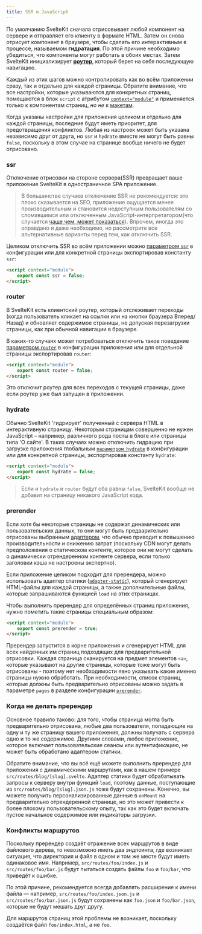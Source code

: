 ```yaml
---
title: SSR и JavaScript
---
```


По умолчанию SvelteKit сначала отрисовывает любой компонент на сервере и отправляет его клиенту в формате HTML. Затем он снова отрисует компонент в браузере, чтобы сделать его интерактивным в процессе, называемом **гидратация**. По этой причине необходимо убедиться, что компоненты могут работать в обоих местах. Затем SvelteKit инициализирует [**роутер**](#marshruty), который берет на себя последующую навигацию.

Каждый из этих шагов можно контролировать как во всём приложении сразу, так и отдельно для каждой страницы. Обратите внимание, что все настройки, которые указываются для конкретных страниц, помещаются в блок `script` с атрибутом [`context="module"`](https://ru.svelte.dev/docs#script_context_module) и применяется только к компонентам страниц, _но не_ к [макетам](#makety).

Когда указаны настройки для приложения целиком и отдельно для каждой страницы, последние будут иметь приоритет, для предотвращения конфликтов. Любая из настроек может быть указана независимо друг от друга, но `ssr` и `hydrate` вместе не могут быть равны `false`, поскольку в этом случае на странице вообще ничего не будет отрисовано.

### ssr

Отключение отрисовки на стороне сервера(SSR) превращает ваше приложение SvelteKit в одностраничное SPA приложение.

> В большинстве случаев отключение SSR не рекомендуется:  это плохо сказывается на SEO, приложение ощущается менее производительным и становится недоступным пользователям со сломавшимся или отключенным JavaScript-интерпретатором(что случается [чаще чем, может показаться](https://kryogenix.org/code/browser/everyonehasjs.html)). Впрочем, иногда это оправдано и даже необходимо, но рассмотрите все альтернативные варианты перед тем, как отключить SSR.

Целиком отключить SSR во всём приложении можно [параметром `ssr`](#konfiguracziya-ssr) в конфигурации или для конкретной страницы экспортировав константу `ssr`: 

```html
<script context="module">
	export const ssr = false;
</script>
```

### router

В SvelteKit есть клиентский роутер, который отслеживает переходы (когда пользователь кликает на ссылки или на кнопки браузера Вперед/Назад) и обновляет содержимое страницы, не допуская перезагрузки страницы, как при обычной навигации в браузере.

В каких-то случаях может потребоваться отключить такое поведение [параметром `router`](#konfiguracziya-router) в конфигурации приложения или для отдельной страницы экспортировав `router`:

```html
<script context="module">
	export const router = false;
</script>
```

Это отключит роутер для всех переходов с текущей страницы, даже если роутер уже был запущен в приложении.

### hydrate

Обычно SvelteKit 'гидрирует' полученный с сервера HTML в интерактивную страницу. Некоторым страницам совершенно не нужен JavaScript – например, различного рода посты в блоге или страницы типа 'О сайте'. В таких случаях можно отключить гидрацию при загрузке приложения глобальным [`параметром hydrate`](#konfiguracziya-hydrate) в конфигурации или для конкретной страницы, экспортировав константу `hydrate`:

```html
<script context="module">
	export const hydrate = false;
</script>
```

> Если и `hydrate` и `router` будут оба равны `false`, SvelteKit вообще не добавит на страницу никакого JavaScript кода.

### prerender

Если хотя бы некоторые страницы не содержат динамических или пользовательских данных, то они могут быть предварительно отрисованы выбранным [адаптером](#adaptery), что обычно приводит к повышению производительности и снижению затрат (поскольку CDN могут делать предположения о статическом контенте, которое они не могут сделать о динамически отрендеренном контенте сервера, если только заголовки кэша не настроены экспертно).

Если приложение целиком подходит для пререндера, можно использовать адаптер статики ([`adapter-static`](https://github.com/sveltejs/kit/tree/master/packages/adapter-static)), который сгенерирует HTML-файлы для каждой страницы, а также дополнительные файлы, которые запрашиваются функцией `load` на этих страницах.

Чтобы выполнить пререндер для определённых страниц приложения, нужно пометить такие страницы специальным образом:

```html
<script context="module">
	export const prerender = true;
</script>
```

Пререндер запустится в корне приложения и сгенерирует HTML для всех найденных им страниц подходящих для предварительной отрисовки. Каждая страница сканируется на предмет элементов `<a>`, которые указывают на другие страницы, которые тоже могут быть отрисованы - поэтому нет необходимости явно указывать какие именно страницы нужно обработать. При необходимости, список страниц, которые должны быть предварительно отрисованы можно задать в параметре `pages` в разделе конфигурации [`prerender`](#konfiguracziya-prerender).

### Когда не делать пререндер

Основное правило таково: для того, чтобы страница могла быть предварительно отрисована, любые два пользователя, попадающие на одну и ту же страницу вашего приложения, должны получать с сервера одно и то же содержимое. Другими словами, любое приложение, которое включает пользовательские сеансы или аутентификацию, не может быть обработано адаптером статики.

Обратите внимание, что вы всё ещё можете выполнить пререндер для приложения с динамическими маршрутами, как в нашем примере `src/routes/blog/[slug].svelte`. Адаптер статики будет обрабатывать запросы к серверу внутри функций `load`, поэтому данные, поступающие из `src/routes/blog/[slug].json.js` тоже будут сохранены. Конечно, вы можете получить персонализированные данные в `onMount` на предварительно отрендеренной странице, но это может привести к более плохому пользовательскому опыту, так как это будет включать пустое начальное содержимое или индикаторы загрузки.

### Конфликты маршрутов

Поскольку пререндер создаёт отражение всех маршрутов в виде файлового дерева, то невозможно иметь два эндпоинта, где возникает ситуация, что директория и файл в одном и том же месте будут иметь одинаковое имя. Например, `src/routes/foo/index.js` и `src/routes/foo/bar.js` будут пытаться создать файлы `foo` и `foo/bar`, что приведёт к ошибке.

По этой причине, рекомендуется всегда добавлять расширение к имени файла — например, `src/routes/foo/index.json.js` и `src/routes/foo/bar.json.js` будут сохранены как `foo.json` и `foo/bar.json`, которые не будут мешать друг другу.

Для маршрутов страниц этой проблемы не возникает, поскольку создаётся файл `foo/index.html`, а не `foo`.